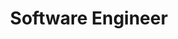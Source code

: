 ---
templateKey: experience
order: 3
title: Software Engineer
org: Lexis Nexis
orgLink: https://www.lexisnexis.com/
dates: March 2016 to June 2017
skills: 
  - HTML
  - CSS
  - JavaScript
  - SASS
  - React
  - Java
  - Backbone
  - Selenium
summary: Front end development and automated test writing for an enterprise news aggregation web app.
---